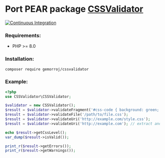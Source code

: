 # Port PEAR package [CSSValidator](http://pear.php.net/package/Services_W3C_CSSValidator)

[![Continuous Integration](https://github.com/Gemorroj/CSSValidator/workflows/Continuous%20Integration/badge.svg?branch=master)](https://github.com/Gemorroj/CSSValidator/actions?query=workflow%3A%22Continuous+Integration%22)

### Requirements:

- PHP >= 8.0

### Installation:
```bash
composer require gemorroj/cssvalidator
```

### Example:

```php
<?php
use CSSValidator\CSSValidator;

$validator = new CSSValidator();
$result = $validator->validateFragment('#css-code { background: green; }');
$result = $validator->validateFile('/path/to/file.css');
$result = $validator->validateUri('http://example.com/style.css');
$result = $validator->validateUri('http://example.com'); // extract and validate all CSS files on that page

echo $result->getCssLevel();
var_dump($result->isValid());

print_r($result->getErrors());
print_r($result->getWarnings());
```
